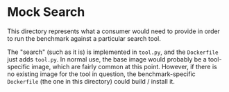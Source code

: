 # Mock Search

This directory represents what a consumer would need to provide in order to run
the benchmark against a particular search tool.

The "search" (such as it is) is implemented in `tool.py`, and the `Dockerfile`
just adds `tool.py`. In normal use, the base image would probably be a
tool-specific image, which are fairly common at this point. However, if there is
no existing image for the tool in question, the benchmark-specific `Dockerfile`
(the one in this directory) could build / install it.

